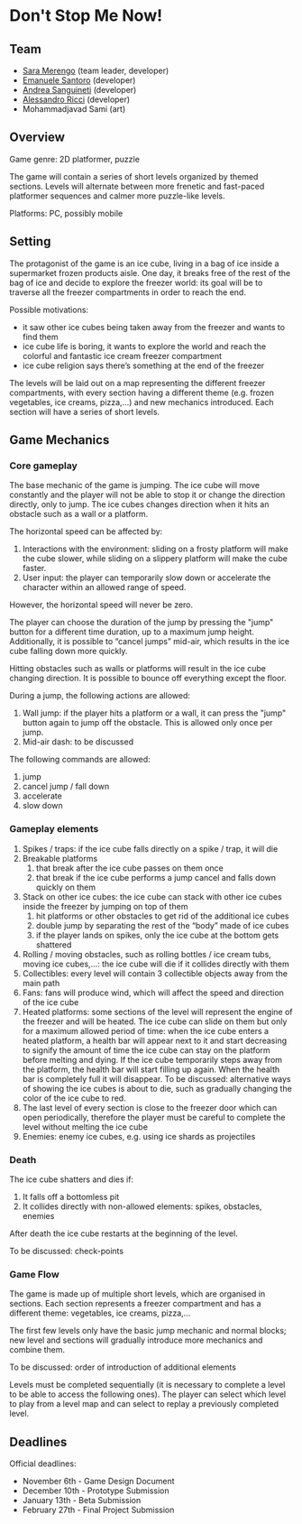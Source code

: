 # Don't Stop Me Now! #

## Team ##
- [Sara Merengo](https://github.com/SaraMerengo) (team leader, developer)
- [Emanuele Santoro](https://github.com/emanuelesantoro) (developer)
- [Andrea Sanguineti](https://github.com/AndreaNeti) (developer)
- [Alessandro Ricci](https://github.com/alessandro-ricci-16) (developer)
- Mohammadjavad Sami (art)

## Overview ##
Game genre: 2D platformer, puzzle

The game will contain a series of short levels organized by themed sections. Levels will alternate between more frenetic and fast-paced platformer sequences and calmer more puzzle-like levels.

Platforms: PC, possibly mobile

## Setting ##
The protagonist of the game is an ice cube, living in a bag of ice inside a supermarket frozen products aisle. One day, it breaks free of the rest of the bag of ice and decide to explore the freezer world: its goal will be to traverse all the freezer compartments in order to reach the end.

Possible motivations:
- it saw other ice cubes being taken away from the freezer and wants to find them
- ice cube life is boring, it wants to explore the world and reach the colorful and fantastic ice cream freezer compartment
- ice cube religion says there’s something at the end of the freezer

The levels will be laid out on a map representing the different freezer compartments, with every section having a different theme (e.g. frozen vegetables, ice creams, pizza,…) and new mechanics introduced. Each section will have a series of short levels.

## Game Mechanics ##

### Core gameplay ###

The base mechanic of the game is jumping. The ice cube will move constantly and the player will not be able to stop it or change the direction directly, only to jump. The ice cubes changes direction when it hits an obstacle such as a wall or a platform.

The horizontal speed can be affected by:
1. Interactions with the environment: sliding on a frosty platform will make the cube slower, while sliding on a slippery platform will make the cube faster.
2. User input: the player can temporarily slow down or accelerate the character within an allowed range of speed.

However, the horizontal speed will never be zero. 

The player can choose the duration of the jump by pressing the "jump" button for a different time duration, up to a maximum jump height. Additionally, it is possible to “cancel jumps” mid-air, which results in the ice cube falling down more quickly.

Hitting obstacles such as walls or platforms will result in the ice cube changing direction. It is possible to bounce off everything except the floor.

During a jump, the following actions are allowed:
1. Wall jump: if the player hits a platform or a wall, it can press the "jump" button again to jump off the obstacle. This is allowed only once per jump.
2. Mid-air dash: to be discussed

The following commands are allowed:
1. jump
2. cancel jump / fall down
3. accelerate
4. slow down

### Gameplay elements ###

1. Spikes / traps: if the ice cube falls directly on a spike / trap, it will die
2. Breakable platforms
    1. that break after the ice cube passes on them once
    2. that break if the ice cube performs a jump cancel and falls down quickly on them
3. Stack on other ice cubes: the ice cube can stack with other ice cubes inside the freezer by jumping on top of them
    1. hit platforms or other obstacles to get rid of the additional ice cubes
    2. double jump by separating the rest of the “body” made of ice cubes
    3. if the player lands on spikes, only the ice cube at the bottom gets shattered
4. Rolling / moving obstacles, such as rolling bottles / ice cream tubs, moving ice cubes,...: the ice cube will die if it collides directly with them
5. Collectibles: every level will contain 3 collectible objects away from the main path
6. Fans: fans will produce wind, which will affect the speed and direction of the ice cube
7. Heated platforms: some sections of the level will represent the engine of the freezer and will be heated. The ice cube can slide on them but only for a maximum allowed period of time: when the ice cube enters a heated platform, a health bar will appear next to it and start decreasing to signify the amount of time the ice cube can stay on the platform before melting and dying. If the ice cube temporarily steps away from the platform, the health bar will start filling up again. When the health bar is completely full it will disappear.
To be discussed: alternative ways of showing the ice cubes is about to die, such as gradually changing the color of the ice cube to red. 
8. The last level of every section is close to the freezer door which can open periodically, therefore the player must be careful to complete the level without melting the ice cube
9. Enemies: enemy ice cubes, e.g. using ice shards as projectiles

### Death ###

The ice cube shatters and dies if:
1. It falls off a bottomless pit
2. It collides directly with non-allowed elements: spikes, obstacles, enemies

After death the ice cube restarts at the beginning of the level.

To be discussed: check-points

### Game Flow ###

The game is made up of multiple short levels, which are organised in sections. Each section represents a freezer compartment and has a different theme: vegetables, ice creams, pizza,...

The first few levels only have the basic jump mechanic and normal blocks; new level and sections will gradually introduce more mechanics and combine them. 

To be discussed: order of introduction of additional elements

Levels must be completed sequentially (it is necessary to complete a level to be able to access the following ones). The player can select which level to play from a level map and can select to replay a previously completed level.


## Deadlines ##

Official deadlines:
- November 6th - Game Design Document
- December 10th - Prototype Submission
- January 13th - Beta Submission
- February 27th - Final Project Submission
